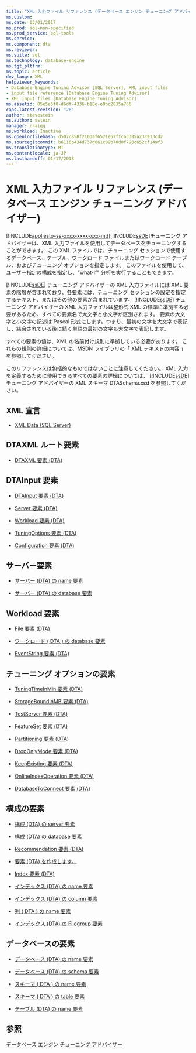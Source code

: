 ```yaml
---
title: "XML 入力ファイル リファレンス (データベース エンジン チューニング アドバイザー) |Microsoft ドキュメント"
ms.custom: 
ms.date: 03/01/2017
ms.prod: sql-non-specified
ms.prod_service: sql-tools
ms.service: 
ms.component: dta
ms.reviewer: 
ms.suite: sql
ms.technology: database-engine
ms.tgt_pltfrm: 
ms.topic: article
dev_langs: XML
helpviewer_keywords:
- Database Engine Tuning Advisor [SQL Server], XML input files
- input file reference [Database Engine Tuning Advisor]
- XML input files [Database Engine Tuning Advisor]
ms.assetid: 05e5e5f0-d6df-4336-b18e-e9bc2835a766
caps.latest.revision: "26"
author: stevestein
ms.author: sstein
manager: craigg
ms.workload: Inactive
ms.openlocfilehash: d507c858f2103af6521e57ffca3385a23c913cd2
ms.sourcegitcommit: b6116b434d737d661c09b78d0f798c652cf149f3
ms.translationtype: MT
ms.contentlocale: ja-JP
ms.lasthandoff: 01/17/2018
---
```

# <a name="xml-input-file-reference-database-engine-tuning-advisor"></a>XML 入力ファイル リファレンス (データベース エンジン チューニング アドバイザー)
[!INCLUDE[appliesto-ss-xxxx-xxxx-xxx-md](../../includes/appliesto-ss-xxxx-xxxx-xxx-md.md)][!INCLUDE[ssDE](../../includes/ssde-md.md)]チューニング アドバイザーは、XML 入力ファイルを使用してデータベースをチューニングすることができます。 この XML ファイルでは、チューニング セッションで使用するデータベース、テーブル、ワークロード ファイルまたはワークロード テーブル、およびチューニング オプションを指定します。 このファイルを使用して、ユーザー指定の構成を指定し、"what-if" 分析を実行することもできます。  
  
 [!INCLUDE[ssDE](../../includes/ssde-md.md)] チューニング アドバイザーの XML 入力ファイルには XML 要素の階層が含まれており、各要素には、チューニング セッションの設定を指定するテキスト、またはその他の要素が含まれています。 [!INCLUDE[ssDE](../../includes/ssde-md.md)] チューニング アドバイザーの XML 入力ファイルは整形式 XML の標準に準拠する必要があるため、すべての要素名で大文字と小文字が区別されます。 要素の大文字と小文字の記述は Pascal 形式にします。つまり、最初の文字を大文字で表記し、結合されている後に続く単語の最初の文字も大文字で表記します。  
  
 すべての要素の値は、XML の名前付け規則に準拠している必要があります。 これらの規則の詳細については、MSDN ライブラリの「 [XML テキストの内容](http://go.microsoft.com/fwlink/?LinkId=7614) 」を参照してください。  
  
 このリファレンスは包括的なものではないことに注意してください。 XML 入力を定義するために使用できるすべての要素の詳細については、 [!INCLUDE[ssDE](../../includes/ssde-md.md)] チューニング アドバイザーの XML スキーマ DTASchema.xsd を参照してください。  
  
## <a name="xml-declaration"></a>XML 宣言  
  
-   [XML Data &#40;SQL Server&#41;](../../relational-databases/xml/xml-data-sql-server.md)  
  
## <a name="dtaxml-root-element"></a>DTAXML ルート要素  
  
-   [DTAXML 要素 &#40;DTA&#41;](../../tools/dta/dtaxml-element-dta.md)  
  
## <a name="dtainput-elements"></a>DTAInput 要素  
  
-   [DTAInput 要素 &#40;DTA&#41;](../../tools/dta/dtainput-element-dta.md)  
  
-   [Server 要素 &#40;DTA&#41;](../../tools/dta/server-element-dta.md)  
  
-   [Workload 要素 &#40;DTA&#41;](../../tools/dta/workload-element-dta.md)  
  
-   [TuningOptions 要素 &#40;DTA&#41;](../../tools/dta/tuningoptions-element-dta.md)  
  
-   [Configuration 要素 &#40;DTA&#41;](../../tools/dta/configuration-element-dta.md)  
  
## <a name="server-elements"></a>サーバー要素  
  
-   [サーバー &#40;DTA&#41; の name 要素](../../tools/dta/name-element-for-server-dta.md)  
  
-   [サーバー &#40;DTA&#41; の database 要素](../../tools/dta/database-element-for-server-dta.md)  
  
## <a name="workload-elements"></a>Workload 要素  
  
-   [File 要素 &#40;DTA&#41;](../../tools/dta/file-element-dta.md)  
  
-   [ワークロード &#40; DTA &#41; の database 要素](../../tools/dta/database-element-for-workload-dta.md)  
  
-   [EventString 要素 &#40;DTA&#41;](../../tools/dta/eventstring-element-dta.md)  
  
## <a name="tuning-options-elements"></a>チューニング オプションの要素  
  
-   [TuningTimeInMin 要素 &#40;DTA&#41;](../../tools/dta/tuningtimeinmin-element-dta.md)  
  
-   [StorageBoundInMB 要素 &#40;DTA&#41;](../../tools/dta/storageboundinmb-element-dta.md)  
  
-   [TestServer 要素 &#40;DTA&#41;](../../tools/dta/testserver-element-dta.md)  
  
-   [FeatureSet 要素 &#40;DTA&#41;](../../tools/dta/featureset-element-dta.md)  
  
-   [Partitioning 要素 &#40;DTA&#41;](../../tools/dta/partitioning-element-dta.md)  
  
-   [DropOnlyMode 要素 &#40;DTA&#41;](../../tools/dta/droponlymode-element-dta.md)  
  
-   [KeepExisting 要素 &#40;DTA&#41;](../../tools/dta/keepexisting-element-dta.md)  
  
-   [OnlineIndexOperation 要素 &#40;DTA&#41;](../../tools/dta/onlineindexoperation-element-dta.md)  
  
-   [DatabaseToConnect 要素 &#40;DTA&#41;](../../tools/dta/databasetoconnect-element-dta.md)  
  
## <a name="configuration-elements"></a>構成の要素  
  
-   [構成 &#40;DTA&#41; の server 要素](../../tools/dta/server-element-for-configuration-dta.md)  
  
-   [構成 &#40;DTA&#41; の database 要素](../../tools/dta/database-element-for-configuration-dta.md)  
  
-   [Recommendation 要素 &#40;DTA&#41;](../../tools/dta/recommendation-element-dta.md)  
  
-   [要素 &#40;DTA&#41; を作成します。](../../tools/dta/create-element-dta.md)  
  
-   [Index 要素 &#40;DTA&#41;](../../tools/dta/index-element-dta.md)  
  
-   [インデックス &#40;DTA&#41; の name 要素](../../tools/dta/name-element-for-index-dta.md)  
  
-   [インデックス &#40;DTA&#41; の column 要素](../../tools/dta/column-element-for-index-dta.md)  
  
-   [列 &#40; DTA &#41; の name 要素](../../tools/dta/name-element-for-column-dta.md)  
  
-   [インデックス &#40;DTA&#41; の Filegroup 要素](../../tools/dta/filegroup-element-for-index-dta.md)  
  
## <a name="database-elements"></a>データベースの要素  
  
-   [データベース &#40;DTA&#41; の name 要素](../../tools/dta/name-element-for-database-dta.md)  
  
-   [データベース &#40;DTA&#41; の schema 要素](../../tools/dta/schema-element-for-database-dta.md)  
  
-   [スキーマ &#40; DTA &#41; の name 要素](../../tools/dta/name-element-for-schema-dta.md)  
  
-   [スキーマ &#40; DTA &#41; の table 要素](../../tools/dta/table-element-for-schema-dta.md)  
  
-   [テーブル &#40;DTA&#41; の name 要素](../../tools/dta/name-element-for-table-dta.md)  
  
## <a name="see-also"></a>参照  
 [データベース エンジン チューニング アドバイザー](../../relational-databases/performance/database-engine-tuning-advisor.md)  
  
  
